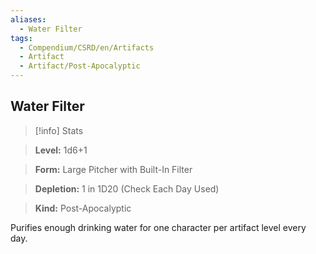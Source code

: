 ```yaml
---
aliases:
  - Water Filter
tags:
  - Compendium/CSRD/en/Artifacts
  - Artifact
  - Artifact/Post-Apocalyptic
---
```

  
    
## Water Filter    
>[!info] Stats    
> **Level:** 1d6+1    
> **Form:** Large Pitcher with Built-In Filter    
> **Depletion:** 1 in 1D20 (Check Each Day Used)    
> **Kind:** Post-Apocalyptic  
    
Purifies enough drinking water for one character per artifact level every day.
